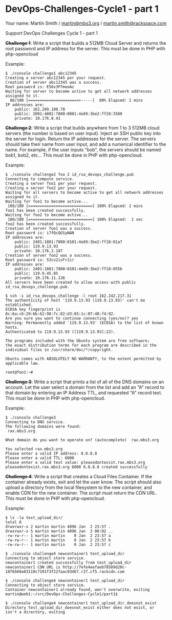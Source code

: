 DevOps-Challenges-Cycle1 - part 1
=================================

Your name: Martin Smith / martin@mbs3.org / martin.smith@rackspace.com

Support DevOps Challenges Cycle 1 - part 1

~~__Challenge 1__~~: Write a script that builds a 512MB Cloud Server and returns the root password and IP address for the server. This must be done in PHP with php-opencloud 

Example:
```
$ ./console challenge1 abc12345
Creating a server abc12345 per your request.
Creation of server abc12345 was a success.
Root password is: E56v3P7mooAz
Waiting for server to become active to get all network addresses assigned to it.
  80/100 [======================>-----]  80% Elapsed: 2 mins 
IP addresses are:
	public: 162.209.100.70
	public: 2001:4802:7800:0001:4e69:3be2:ff20:3580
	private: 10.176.8.41
```

~~__Challenge 2__~~: Write a script that builds anywhere from 1 to 3 512MB cloud servers (the number is based on user input). Inject an SSH public key into the server for login. Return the IP addresses for the server. The servers should take their name from user input, and add a numerical identifier to the name. For example, if the user inputs "bob", the servers should be named bob1, bob2, etc... This must be done in PHP with php-opencloud. 

Example:
```
$ ./console challenge2 foo 2 id_rsa_devops_challenge.pub 
Connecting to compute service.
Creating a server foo1 per your request.
Creating a server foo2 per your request.
Waiting for all servers to become active to get all network addresses assigned to it.
Waiting for foo1 to become active...
 100/100 [============================] 100% Elapsed: 2 mins 
foo1 has been created successfully.
Waiting for foo2 to become active...
 100/100 [============================] 100% Elapsed:  1 sec
foo2 has been created successfully.
Creation of server foo1 was a success.
Root password is: i7fQcQGSyNAN
IP addresses are:
	public: 2401:1801:7800:0101:4e69:3be2:ff18:01a7
	public: 119.9.13.93
	private: 10.176.2.187
Creation of server foo2 was a success.
Root password is: 53cv2isFr2ir
IP addresses are:
	public: 2401:1801:7800:0101:4e69:3be2:ff18:055b
	public: 119.9.45.85
	private: 10.176.11.136
All servers have been created to allow access with public id_rsa_devops_challenge.pub.

$ ssh -i id_rsa_devops_challenge -l root 162.242.217.31
The authenticity of host '119.9.13.93 (119.9.13.93)' can't be established.
ECDSA key fingerprint is 8c:6a:c6:29:6b:62:98:7c:82:d3:85:1c:07:48:f4:92.
Are you sure you want to continue connecting (yes/no)? yes
Warning: Permanently added '119.9.13.93' (ECDSA) to the list of known hosts.
Authenticated to 119.9.13.93 ([119.9.13.93]:22).

The programs included with the Ubuntu system are free software;
the exact distribution terms for each program are described in the
individual files in /usr/share/doc/*/copyright.

Ubuntu comes with ABSOLUTELY NO WARRANTY, to the extent permitted by
applicable law.

root@foo1:~#

```

~~__Challenge 3__~~: Write a script that prints a list of all of the DNS domains on an account. Let the user select a domain from the list and add an "A" record to that domain by entering an IP Address TTL, and requested "A" record text. This must be done in PHP with php-opencloud. 

Example:
```
$ ./console challenge3  
Connecting to DNS service.
The following domains were found:
 rax.mbs3.org

What domain do you want to operate on? (autocomplete)  rax.mbs3.org

You selected rax.mbs3.org
Please enter a valid IP address: 8.8.8.8
Please enter a valid TTL: 6000
Please enter a valid text value: pleasedontexist.rax.mbs3.org
pleasedontexist.rax.mbs3.org 6000 8.8.8.8 created successfully
```

~~__Challenge 4__~~: Write a script that creates a Cloud Files Container. If the container already exists, exit and let the user know. The script should also upload a directory from the local filesystem to the new container, and enable CDN for the new container. The script must return the CDN URL. This must be done in PHP with php-opencloud. 

Example:
```
$ ls -la test_upload_dir/
total 8
drwxrwxr-x 2 martin martin 4096 Jan  2 23:57 .
drwxrwxr-x 5 martin martin 4096 Jan  3 00:02 ..
-rw-rw-r-- 1 martin martin    0 Jan  2 23:57 a
-rw-rw-r-- 1 martin martin    0 Jan  2 23:57 b
-rw-rw-r-- 1 martin martin    0 Jan  2 23:57 c

$ ./console challenge4 newcontainer1 test_upload_dir
Connecting to object store service.
newcontainer1 created successfully from test_upload_dir
newcontainer1 CDN URL is http://7efe4eefaeb78589d20c-18f6560a03119c7191f3f22faac93d67.r27.cf5.rackcdn.com

$ ./console challenge4 newcontainer1 test_upload_dir
Connecting to object store service.
Container newcontainer1 already found, won't overwrite, exiting
martin@web1:~/src/DevOps-Challenges-Cycle1/part1$ 

$ ./console challenge4 newcontainer1 test_upload_dir_doesnot_exist
Directory test_upload_dir_doesnot_exist either does not exist, or isn't a directory, exiting
```
